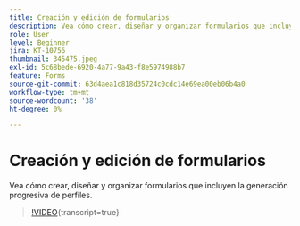 ```yaml
---
title: Creación y edición de formularios
description: Vea cómo crear, diseñar y organizar formularios que incluyen la generación progresiva de perfiles.
role: User
level: Beginner
jira: KT-10756
thumbnail: 345475.jpeg
exl-id: 5c68bede-6920-4a77-9a43-f8e5974988b7
feature: Forms
source-git-commit: 63d4aea1c818d35724c0cdc14e69ea00eb06b4a0
workflow-type: tm+mt
source-wordcount: '38'
ht-degree: 0%

---
```


# Creación y edición de formularios

Vea cómo crear, diseñar y organizar formularios que incluyen la generación progresiva de perfiles.

>[!VIDEO](https://video.tv.adobe.com/v/345475/?quality=12&learn=on){transcript=true}
